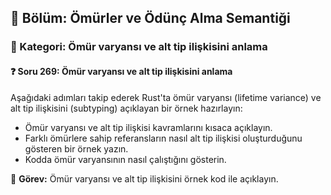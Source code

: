 ## 📘 Bölüm: Ömürler ve Ödünç Alma Semantiği  
### 🔹 Kategori: Ömür varyansı ve alt tip ilişkisini anlama  
#### ❓ Soru 269: Ömür varyansı ve alt tip ilişkisini anlama

Aşağıdaki adımları takip ederek Rust'ta ömür varyansı (lifetime variance) ve alt tip ilişkisini (subtyping) açıklayan bir örnek hazırlayın:

- Ömür varyansı ve alt tip ilişkisi kavramlarını kısaca açıklayın.
- Farklı ömürlere sahip referansların nasıl alt tip ilişkisi oluşturduğunu gösteren bir örnek yazın.
- Kodda ömür varyansının nasıl çalıştığını gösterin.

🔧 **Görev:** Ömür varyansı ve alt tip ilişkisini örnek kod ile açıklayın.
